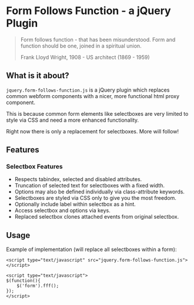 Form Follows Function - a jQuery Plugin
=======================================

> Form follows function - that has been misunderstood. Form and function should be one, joined in a spiritual union.
>
> Frank Lloyd Wright, 1908 - US architect (1869 - 1959)


What is it about?
-----------------

`jquery.form-follows-function.js` is a jQuery plugin which replaces common webform components with a nicer, more functional html proxy component. 

This is because common form elements like selectboxes are very limited to style via CSS and need a more enhanced functionality.

Right now there is only a replacement for selectboxes. More will follow!


Features
--------

### Selectbox Features

* Respects tabindex, selected and disabled attributes.
* Truncation of selected text for selectboxes with a fixed width.
* Options may also be defined individually via class-attribute keywords.
* Selectboxes are styled via CSS only to give you the most freedom.
* Optionally include label within selectbox as a hint.
* Access selectbox and options via keys.
* Replaced selectbox clones attached events from original selectbox.


Usage
-----

Example of implementation (will replace all selectboxes within a form):

    <script type="text/javascript" src="jquery.form-follows-function.js"></script>
    
    <script type="text/javascript">
    $(function(){
	    $('form').fff();
    });
    </script>

